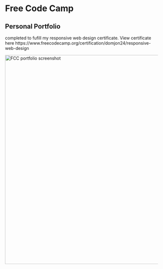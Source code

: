 <h1>Free Code Camp</h1>
<h2>Personal Portfolio</h2>
<p>completed to fufill my responsive web design certificate. View certificate here https://www.freecodecamp.org/certification/domjon24/responsive-web-design </p>
<img width="1902" height="690" alt="FCC portfolio screenshot" src="https://github.com/user-attachments/assets/f580d622-d30f-45ea-bc5f-4f363a4fd545" />
